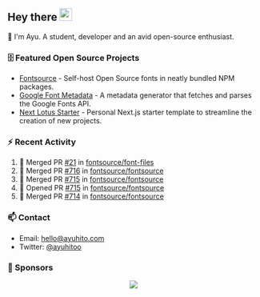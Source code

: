 ## Hey there <img src="https://media.giphy.com/media/hvRJCLFzcasrR4ia7z/giphy.gif" width="25" height="25">

📝 I'm Ayu. A student, developer and an avid open-source enthusiast.

### 🗄 Featured Open Source Projects

- [Fontsource](https://github.com/fontsource/fontsource) - Self-host Open Source fonts in neatly bundled NPM packages.
- [Google Font Metadata](https://github.com/fontsource/google-font-metadata) - A metadata generator that fetches and parses the Google Fonts API.
- [Next Lotus Starter](https://github.com/DecliningLotus/next-lotus-starter) - Personal Next.js starter template to streamline the creation of new projects.

### ⚡ Recent Activity

<!--START_SECTION:activity-->

1. 🎉 Merged PR [#21](https://github.com/fontsource/font-files/pull/21) in [fontsource/font-files](https://github.com/fontsource/font-files)
2. 🎉 Merged PR [#716](https://github.com/fontsource/fontsource/pull/716) in [fontsource/fontsource](https://github.com/fontsource/fontsource)
3. 🎉 Merged PR [#715](https://github.com/fontsource/fontsource/pull/715) in [fontsource/fontsource](https://github.com/fontsource/fontsource)
4. 💪 Opened PR [#715](https://github.com/fontsource/fontsource/pull/715) in [fontsource/fontsource](https://github.com/fontsource/fontsource)
5. 🎉 Merged PR [#714](https://github.com/fontsource/fontsource/pull/714) in [fontsource/fontsource](https://github.com/fontsource/fontsource)
<!--END_SECTION:activity-->

### 📫 Contact

- Email: hello@ayuhito.com
- Twitter: [@ayuhitoo](https://twitter.com/ayuhitoo)

### :sparkling_heart: Sponsors

<p align="center">
  <a href="https://cdn.jsdelivr.net/gh/ayuhito/ayuhito/sponsors.svg">
    <img src='https://cdn.jsdelivr.net/gh/ayuhito/ayuhito/sponsors.svg'/>
  </a>
</p>

